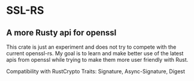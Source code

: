 # SSL-RS

## A more Rusty api for openssl

This crate is just an experiment and does not try to compete with the current 
openssl-rs. My goal is to learn and make better use of the latest apis from 
openssl while trying to make them more user friendly with Rust. 

Compatibility with RustCrypto Traits: Signature, Async-Signature, Digest
